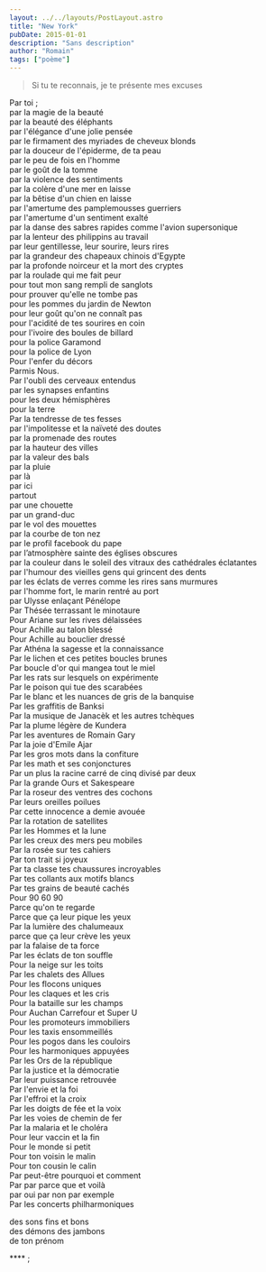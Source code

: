 ```yaml
---
layout: ../../layouts/PostLayout.astro
title: "New York"
pubDate: 2015-01-01
description: "Sans description"
author: "Romain"
tags: ["poème"]
---
```


> Si tu te reconnais, je te présente mes excuses

Par toi ; \
par la magie de la beauté \
par la beauté des éléphants \
par l'élégance d'une jolie pensée \
par le firmament des myriades de cheveux blonds \
par la douceur de l'épiderme, de ta peau \
par le peu de fois en l'homme \
par le goût de la tomme \
par la violence des sentiments \
par la colère d'une mer en laisse \
par la bêtise d'un chien en laisse \
par l'amertume des pamplemousses guerriers \
par l'amertume d'un sentiment exalté \
par la danse des sabres rapides comme l'avion supersonique \
par la lenteur des philippins au travail \
par leur gentillesse, leur sourire, leurs rires \
par la grandeur des chapeaux chinois d'Egypte \
par la profonde noirceur et la mort des cryptes \
par la roulade qui me fait peur \
pour tout mon sang rempli de sanglots \
pour prouver qu'elle ne tombe pas \
pour les pommes du jardin de Newton \
pour leur goût qu'on ne connaît pas \
pour l'acidité de tes sourires en coin \
pour l'ivoire des boules de billard \
pour la police Garamond \
pour la police de Lyon \
Pour l'enfer du décors \
Parmis Nous. \
Par l'oubli des cerveaux entendus \
par les synapses enfantins \
pour les deux hémisphères \
pour la terre \
Par la tendresse de tes fesses \
par l'impolitesse et la naïveté des doutes \
par la promenade des routes \
par la hauteur des villes \
par la valeur des bals \
par la pluie \
par là \
par ici \
partout \
par une chouette \
par un grand-duc \
par le vol des mouettes \
par la courbe de ton nez \
par le profil facebook du pape \
par l’atmosphère sainte des églises obscures \
par la couleur dans le soleil des vitraux des cathédrales éclatantes \
par l'humour des vieilles gens qui grincent des dents \
par les éclats de verres comme les rires sans murmures \
par l'homme fort, le marin rentré au port \
par Ulysse enlaçant Pénélope \
Par Thésée terrassant le minotaure \
Pour Ariane sur les rives délaissées \
Pour Achille au talon blessé \
Pour Achille au bouclier dressé \
Par Athéna la sagesse et la connaissance \
Par le lichen et ces petites boucles brunes \
Par boucle d'or qui mangea tout le miel \
Par les rats sur lesquels on expérimente \
Par le poison qui tue des scarabées \
Par le blanc et les nuances de gris de la banquise \
Par les graffitis de Banksi \
Par la musique de Janacèk et les autres tchèques \
Par la plume légère de Kundera \
Par les aventures de Romain Gary \
Par la joie d'Emile Ajar \
Par les gros mots dans la confiture \
Par les math et ses conjonctures \
Par un plus la racine carré de cinq divisé par deux \
Par la grande Ours et Sakespeare \
Par la roseur des ventres des cochons \
Par leurs oreilles poilues \
Par cette innocence a demie avouée \
Par la rotation de satellites \
Par les Hommes et la lune \
Par les creux des mers peu mobiles \
Par la rosée sur tes cahiers \
Par ton trait si joyeux \
Par ta classe tes chaussures incroyables \
Par tes collants aux motifs blancs \
Par tes grains de beauté cachés \
Pour 90 60 90 \
Parce qu'on te regarde \
Parce que ça leur pique les yeux \
Par la lumière des chalumeaux \
parce que ça leur crève les yeux \
par la falaise de ta force \
Par les éclats de ton souffle \
Pour la neige sur les toits \
Par les chalets des Allues \
Pour les flocons uniques \
Pour les claques et les cris \
Pour la bataille sur les champs \
Pour Auchan Carrefour et Super U \
Pour les promoteurs immobiliers \
Pour les taxis ensommeillés \
Pour les pogos dans les couloirs \
Pour les harmoniques appuyées \
Par les Ors de la république \
Par la justice et la démocratie \
Par leur puissance retrouvée \
Par l'envie et la foi \
Par l'effroi et la croix \
Par les doigts de fée et la voix \
Par les voies de chemin de fer \
Par la malaria et le choléra \
Pour leur vaccin et la fin \
Pour le monde si petit \
Pour ton voisin le malin \
Pour ton cousin le calin \
Par peut-être pourquoi et comment \
Par par parce que et voilà \
par oui par non par exemple \
Par les concerts philharmoniques

des sons fins et bons \
des démons des jambons \
de ton prénom

\*\*\*\* ;

